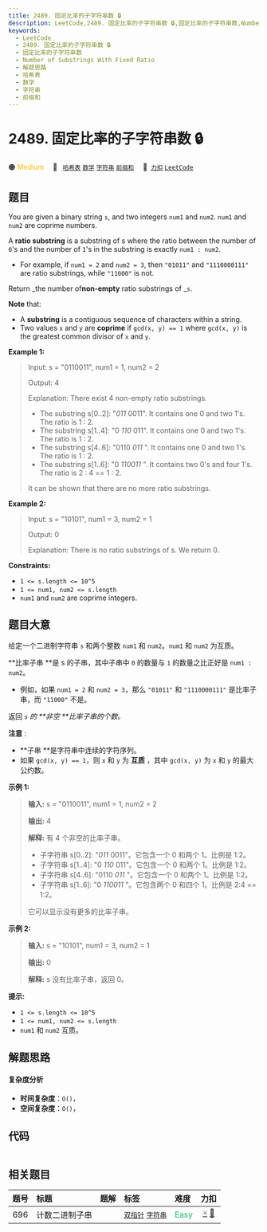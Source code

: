 ```yaml
---
title: 2489. 固定比率的子字符串数 🔒
description: LeetCode,2489. 固定比率的子字符串数 🔒,固定比率的子字符串数,Number of Substrings With Fixed Ratio,解题思路,哈希表,数学,字符串,前缀和
keywords:
  - LeetCode
  - 2489. 固定比率的子字符串数 🔒
  - 固定比率的子字符串数
  - Number of Substrings With Fixed Ratio
  - 解题思路
  - 哈希表
  - 数学
  - 字符串
  - 前缀和
---
```


# 2489. 固定比率的子字符串数 🔒

🟠 <font color=#ffb800>Medium</font>&emsp; 🔖&ensp; [`哈希表`](/tag/hash-table.md) [`数学`](/tag/math.md) [`字符串`](/tag/string.md) [`前缀和`](/tag/prefix-sum.md)&emsp; 🔗&ensp;[`力扣`](https://leetcode.cn/problems/number-of-substrings-with-fixed-ratio) [`LeetCode`](https://leetcode.com/problems/number-of-substrings-with-fixed-ratio)

## 题目

You are given a binary string `s`, and two integers `num1` and `num2`. `num1`
and `num2` are coprime numbers.

A **ratio substring** is a substring of s where the ratio between the number
of `0`'s and the number of `1`'s in the substring is exactly `num1 : num2`.

  * For example, if `num1 = 2` and `num2 = 3`, then `"01011"` and `"1110000111"` are ratio substrings, while `"11000"` is not.

Return _the number of**non-empty** ratio substrings of _`s`.

**Note** that:

  * A **substring** is a contiguous sequence of characters within a string.
  * Two values `x` and `y` are **coprime** if `gcd(x, y) == 1` where `gcd(x, y)` is the greatest common divisor of `x` and `y`.



**Example 1:**

> Input: s = "0110011", num1 = 1, num2 = 2
> 
> Output: 4
> 
> Explanation: There exist 4 non-empty ratio substrings.
> - The substring s[0..2]: "_011_ 0011". It contains one 0 and two 1's. The ratio is 1 : 2.
> - The substring s[1..4]: "0 _110_ 011". It contains one 0 and two 1's. The ratio is 1 : 2.
> - The substring s[4..6]: "0110 _011_ ". It contains one 0 and two 1's. The ratio is 1 : 2.
> - The substring s[1..6]: "0 _110011_ ". It contains two 0's and four 1's. The ratio is 2 : 4 == 1 : 2.
> 
> It can be shown that there are no more ratio substrings.

**Example 2:**

> Input: s = "10101", num1 = 3, num2 = 1
> 
> Output: 0
> 
> Explanation: There is no ratio substrings of s. We return 0.

**Constraints:**

  * `1 <= s.length <= 10^5`
  * `1 <= num1, num2 <= s.length`
  * `num1` and `num2` are coprime integers.


## 题目大意

给定一个二进制字符串 `s` 和两个整数 `num1` 和 `num2`。`num1` 和 `num2` 为互质。

**比率子串  **是 s 的子串，其中子串中 `0` 的数量与 `1` 的数量之比正好是 `num1 : num2`。

  * 例如，如果 `num1 = 2` 和 `num2 = 3`，那么 `"01011"` 和 `"1110000111"` 是比率子串，而 `"11000"` 不是。

返回 _`s` 的 **非空  **比率子串的个数。_

**注意** :

  * **子串  **是字符串中连续的字符序列。
  * 如果 `gcd(x, y) == 1`，则 `x` 和 `y` 为 **互质** ，其中 `gcd(x, y)` 为 `x` 和 `y` 的最大公约数。



**示例 1:**

> 
> 
> 
> 
> 
> **输入:** s = "0110011", num1 = 1, num2 = 2
> 
> **输出:** 4
> 
> **解释:** 有 4 个非空的比率子串。
> - 子字符串 s[0..2]: "_011_ 0011"。它包含一个 0 和两个 1。比例是 1:2。
> - 子字符串 s[1..4]: "0 _110_ 011"。它包含一个 0 和两个 1。比例是 1:2。
> - 子字符串 s[4..6]: "0110 _011_ "。它包含一个 0 和两个 1。比例是 1:2。
> - 子字符串 s[1..6]: "0 _110011_ "。它包含两个 0 和四个 1。比例是 2:4 == 1:2。
> 
> 它可以显示没有更多的比率子串。
> 
> 

**示例 2:**

> 
> 
> 
> 
> 
> **输入:** s = "10101", num1 = 3, num2 = 1
> 
> **输出:** 0
> 
> **解释:** s 没有比率子串，返回 0。
> 
> 



**提示:**

  * `1 <= s.length <= 10^5`
  * `1 <= num1, num2 <= s.length`
  * `num1` 和 `num2` 互质。


## 解题思路

#### 复杂度分析

- **时间复杂度**：`O()`，
- **空间复杂度**：`O()`，

## 代码

```javascript

```

## 相关题目

<!-- prettier-ignore -->
| 题号 | 标题 | 题解 | 标签 | 难度 | 力扣 |
| :------: | :------ | :------: | :------ | :------ | :------: |
| 696 | 计数二进制子串 |  |  [`双指针`](/tag/two-pointers.md) [`字符串`](/tag/string.md) | <font color=#15bd66>Easy</font> | [🀄️](https://leetcode.cn/problems/count-binary-substrings) [🔗](https://leetcode.com/problems/count-binary-substrings) |